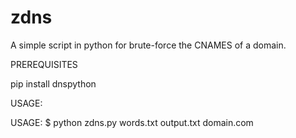 # zdns
A simple script in python for brute-force the CNAMES of a domain.


PREREQUISITES

pip install dnspython


USAGE:

USAGE: $ python zdns.py words.txt output.txt domain.com




